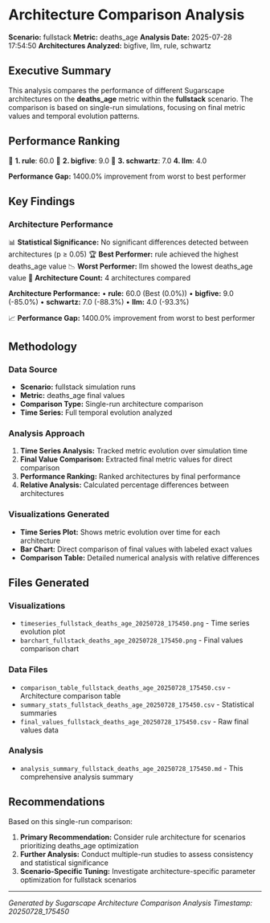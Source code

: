 # Architecture Comparison Analysis

**Scenario:** fullstack
**Metric:** deaths_age
**Analysis Date:** 2025-07-28 17:54:50
**Architectures Analyzed:** bigfive, llm, rule, schwartz

## Executive Summary

This analysis compares the performance of different Sugarscape architectures on the **deaths_age** metric within the **fullstack** scenario. The comparison is based on single-run simulations, focusing on final metric values and temporal evolution patterns.

## Performance Ranking

🥇 **1. rule**: 60.0
🥈 **2. bigfive**: 9.0
🥉 **3. schwartz**: 7.0
   **4. llm**: 4.0

**Performance Gap:** 1400.0% improvement from worst to best performer

## Key Findings

### Architecture Performance
📊 **Statistical Significance:** No significant differences detected between architectures (p ≥ 0.05)
🏆 **Best Performer:** rule achieved the highest deaths_age value
📉 **Worst Performer:** llm showed the lowest deaths_age value
🔢 **Architecture Count:** 4 architectures compared

**Architecture Performance:**
• **rule:** 60.0 (Best (0.0%))
• **bigfive:** 9.0 (-85.0%)
• **schwartz:** 7.0 (-88.3%)
• **llm:** 4.0 (-93.3%)

📈 **Performance Gap:** 1400.0% improvement from worst to best performer

## Methodology

### Data Source
- **Scenario:** fullstack simulation runs
- **Metric:** deaths_age final values
- **Comparison Type:** Single-run architecture comparison
- **Time Series:** Full temporal evolution analyzed

### Analysis Approach
1. **Time Series Analysis:** Tracked metric evolution over simulation time
2. **Final Value Comparison:** Extracted final metric values for direct comparison
3. **Performance Ranking:** Ranked architectures by final performance
4. **Relative Analysis:** Calculated percentage differences between architectures

### Visualizations Generated
- **Time Series Plot:** Shows metric evolution over time for each architecture
- **Bar Chart:** Direct comparison of final values with labeled exact values
- **Comparison Table:** Detailed numerical analysis with relative differences

## Files Generated

### Visualizations
- `timeseries_fullstack_deaths_age_20250728_175450.png` - Time series evolution plot
- `barchart_fullstack_deaths_age_20250728_175450.png` - Final values comparison chart

### Data Files
- `comparison_table_fullstack_deaths_age_20250728_175450.csv` - Architecture comparison table
- `summary_stats_fullstack_deaths_age_20250728_175450.csv` - Statistical summaries
- `final_values_fullstack_deaths_age_20250728_175450.csv` - Raw final values data

### Analysis
- `analysis_summary_fullstack_deaths_age_20250728_175450.md` - This comprehensive analysis summary

## Recommendations

Based on this single-run comparison:
1. **Primary Recommendation:** Consider rule architecture for scenarios prioritizing deaths_age optimization
2. **Further Analysis:** Conduct multiple-run studies to assess consistency and statistical significance
3. **Scenario-Specific Tuning:** Investigate architecture-specific parameter optimization for fullstack scenarios


---
*Generated by Sugarscape Architecture Comparison Analysis*
*Timestamp: 20250728_175450*
